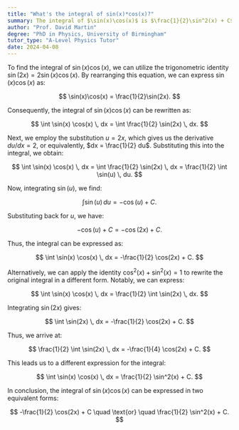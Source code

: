 ```yaml
---
title: "What's the integral of sin(x)*cos(x)?"
summary: The integral of $\sin(x)\cos(x)$ is $\frac{1}{2}\sin^2(x) + C$, where $C$ represents the constant of integration.
author: "Prof. David Martin"
degree: "PhD in Physics, University of Birmingham"
tutor_type: "A-Level Physics Tutor"
date: 2024-04-08
---
```


To find the integral of $\sin(x) \cos(x)$, we can utilize the trigonometric identity $\sin(2x) = 2\sin(x)\cos(x)$. By rearranging this equation, we can express $\sin(x)\cos(x)$ as:

$$
\sin(x)\cos(x) = \frac{1}{2}\sin(2x).
$$

Consequently, the integral of $\sin(x) \cos(x)$ can be rewritten as:

$$
\int \sin(x) \cos(x) \, dx = \int \frac{1}{2} \sin(2x) \, dx.
$$

Next, we employ the substitution $u = 2x$, which gives us the derivative $du/dx = 2$, or equivalently, $dx = \frac{1}{2} du$. Substituting this into the integral, we obtain:

$$
\int \sin(x) \cos(x) \, dx = \int \frac{1}{2} \sin(2x) \, dx = \frac{1}{2} \int \sin(u) \, du.
$$

Now, integrating $\sin(u)$, we find:

$$
\int \sin(u) \, du = -\cos(u) + C.
$$

Substituting back for $u$, we have:

$$
-\cos(u) + C = -\cos(2x) + C.
$$

Thus, the integral can be expressed as:

$$
\int \sin(x) \cos(x) \, dx = -\frac{1}{2} \cos(2x) + C.
$$

Alternatively, we can apply the identity $\cos^2(x) + \sin^2(x) = 1$ to rewrite the original integral in a different form. Notably, we can express:

$$
\int \sin(x) \cos(x) \, dx = \frac{1}{2} \int \sin(2x) \, dx.
$$

Integrating $\sin(2x)$ gives:

$$
\int \sin(2x) \, dx = -\frac{1}{2} \cos(2x) + C.
$$

Thus, we arrive at:

$$
\frac{1}{2} \int \sin(2x) \, dx = -\frac{1}{4} \cos(2x) + C.
$$

This leads us to a different expression for the integral:

$$
\int \sin(x) \cos(x) \, dx = \frac{1}{2} \sin^2(x) + C.
$$

In conclusion, the integral of $\sin(x) \cos(x)$ can be expressed in two equivalent forms:

$$
-\frac{1}{2} \cos(2x) + C \quad \text{or} \quad \frac{1}{2} \sin^2(x) + C.
$$
    